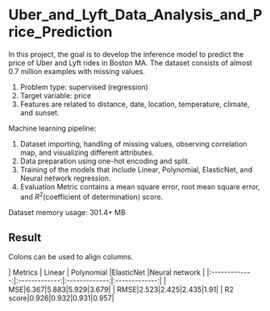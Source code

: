 # Uber_and_Lyft_Data_Analysis_and_Price_Prediction
In this project, the goal is to develop the inference model to predict the price of Uber and Lyft rides in Boston MA.
The dataset consists of almost 0.7 million examples with missing values.

1. Problem type: supervised (regression)
2. Target variable: price
3. Features are related to distance, date, location, temperature, climate, and sunset.

Machine learning pipeline:
1. Dataset importing, handling of missing values, observing correlation map, and visualizing different attributes.
2. Data preparation using one-hot encoding and split. 
3. Training of the models that include Linear, Polynomial, ElasticNet, and Neural network regression.
4. Evaluation Metric contains a mean square error, root mean square error, and $R^2$(coefficient of determination) score.

Dataset memory usage: 301.4+ MB

## Result
Colons can be used to align columns.

| Metrics        | Linear         | Polynomial  |ElasticNet  |Neural network |
|:-------------:|:-------------:|:-------------:|:-------------:|
| MSE|6.367|5.883|5.929|3.679|
| RMSE|2.523|2.425|2.435|1.91|
| R2 score|0.926|0.932|0.931|0.957|

